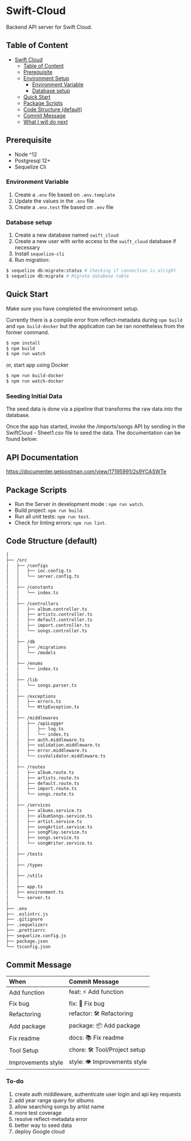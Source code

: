 # Swift-Cloud

Backend API server for Swift Cloud.

## Table of Content

- [Swift Cloud](#swift-cloud)
  - [Table of Content](#table-of-content)
  - [Prerequisite](#prerequisite)
  - [Environment Setup](#environment-setup)
    - [Environment Variable](#environment-variable)
    - [Database setup](#database-setup)
  - [Quick Start](#quick-start)
  - [Package Scripts](#package-scripts)
  - [Code Structure (default)](#code-structure-default)
  - [Commit Message](#commit-message)
  - [What I will do next](#to-do)

## Prerequisite

- Node ^12
- Postgresql 12+
- Sequelize Cli

### Environment Variable

1. Create a `.env` file based on `.env.template`
2. Update the values in the `.env` file
3. Create a `.env.test` file based on `.env` file

### Database setup

1. Create a new database named `swift_cloud`
2. Create a new user with write access to the `swift_cloud` database if necessary
3. Install `sequelize-cli`
4. Run migration:

```sh
$ sequelize db:migrate:status # Checking if connection is alright
$ sequelize db:migrate # Migrate database table
```

## Quick Start

Make sure you have completed the environment setup.

Currently there is a compile error from reflect-metadata during `npm build` and `npm build-docker` but the application can be ran nonetheless from the former command.

```sh
$ npm install
$ npm build
$ npm run watch
```

or, start app using Docker

```sh
$ npm run build-docker
$ npm run watch-docker
```

### Seeding Initial Data

The seed data is done via a pipeline that transforms the raw data into the database.

Once the app has started, invoke the /imports/songs API by sending in the SwiftCloud - Sheet1.csv file to seed the data. The documentation can be found below:

## API Documentation

https://documenter.getpostman.com/view/17195991/2s9YCASWTe

## Package Scripts

- Run the Server in development mode : `npm run watch`.
- Build project: `npm run build`.
- Run all unit tests: `npm run test`.
- Check for linting errors: `npm run lint`.

## Code Structure (default)

```bash
│
├── /src
│   ├── /configs
│   │   ├── ioc.config.ts
│   │   └── server.config.ts
│   │
│   ├── /constants
│   │   └── index.ts
│   │
│   ├── /controllers
│   │   ├── album.controller.ts
│   │   ├── artists.controller.ts
│   │   ├── default.controller.ts
│   │   ├── import.controller.ts
│   │   └── songs.controller.ts
│   │
│   ├── /db
│   │   ├── /migrations
│   │   └── /models
│   │
│   ├── /enums
│   │   └── index.ts
│   │
│   ├── /lib
│   │   └── songs.parser.ts
│   │
│   ├── /exceptions
│   │   ├── errors.ts
│   │   └── HttpException.ts
│   │
│   ├── /middlewares
│   │   ├── /apiLogger
│   │   │   ├── log.ts
│   │   │   └── index.ts
│   │   ├── auth.middleware.ts
│   │   ├── validation.middleware.ts
│   │   ├── error.middleware.ts
│   │   └── csvValidator.middleware.ts
│   │
│   ├── /routes
│   │   ├── album.route.ts
│   │   ├── artists.route.ts
│   │   ├── default.route.ts
│   │   ├── import.route.ts
│   │   └── songs.route.ts
│   │
│   ├── /services
│   │   ├── albums.service.ts
│   │   ├── albumSongs.service.ts
│   │   ├── artist.service.ts
│   │   ├── songArtist.service.ts
│   │   ├── songPlay.service.ts
│   │   ├── songs.service.ts
│   │   └── songWriter.service.ts
│   │
│   ├── /tests
│   │
│   ├── /types
│   │
│   ├── /utils
│   │
│   ├── app.ts
│   ├── environment.ts
│   └── server.ts
│
├── .env
├── .eslintrc.js
├── .gitignore
├── .sequelizerc
├── .prettierrc
├── sequelize.config.js
├── package.json
└── tsconfig.json
```

## Commit Message

| When               | Commit Message               |
| :----------------- | :--------------------------- |
| Add function       | feat: ⚡️ Add function       |
| Fix bug            | fix: 🐞 Fix bug              |
| Refactoring        | refactor: 🛠 Refactoring     |
| Add package        | package: 📦 Add package      |
| Fix readme         | docs: 📚 Fix readme          |
| Tool Setup         | chore: 🛠 Tool/Project setup |
| Improvements style | style: 👁 Improvements style |

### To-do

1. create auth middleware, authenticate user login and api key requests
2. add year range query for albums
3. allow searching songs by artist name
4. more test coverage
5. resolve reflect-metadata error
6. better way to seed data
7. deploy Google cloud
